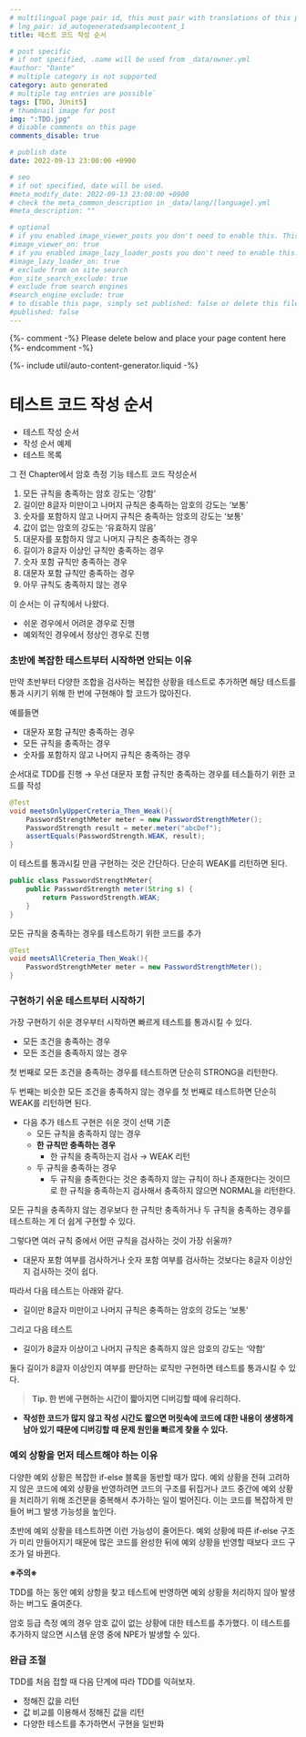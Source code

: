 ```yaml
---
# multilingual page pair id, this must pair with translations of this page. (This name must be unique)
# lng_pair: id_autogeneratedsamplecontent_1
title: 테스트 코드 작성 순서

# post specific
# if not specified, .name will be used from _data/owner.yml
#author: "Dante"
# multiple category is not supported
category: auto generated
# multiple tag entries are possible`
tags: [TDD, JUnit5]
# thumbnail image for post
img: ":TDD.jpg"
# disable comments on this page
comments_disable: true

# publish date
date: 2022-09-13 23:00:00 +0900

# seo
# if not specified, date will be used.
#meta_modify_date: 2022-09-13 23:00:00 +0900
# check the meta_common_description in _data/lang/[language].yml
#meta_description: ""

# optional
# if you enabled image_viewer_posts you don't need to enable this. This is only if image_viewer_posts = false
#image_viewer_on: true
# if you enabled image_lazy_loader_posts you don't need to enable this. This is only if image_lazy_loader_posts = false
#image_lazy_loader_on: true
# exclude from on site search
#on_site_search_exclude: true
# exclude from search engines
#search_engine_exclude: true
# to disable this page, simply set published: false or delete this file
#published: false
---
```

{%- comment -%} Please delete below and place your page content here {%- endcomment -%}

{%- include util/auto-content-generator.liquid -%}

<!-- outline-start -->

# 테스트 코드 작성 순서

- 테스트 작성 순서
- 작성 순서 예제
- 테스트 목록

그 전 Chapter에서 암호 측정 기능 테스트 코드 작성순서

1. 모든 규칙을 충족하는 암호 강도는 ‘강함’
2. 길이만 8글자 미만이고 나머지 규칙은 충족하는 암호의 강도는 ‘보통’
3. 숫자를 포함하지 않고 나머지 규칙은 충족하는 암호의 강도는 ‘보통’
4. 값이 없는 암호의 강도는 ‘유효하지 않음’
5. 대문자를 포함하지 않고 나머지 규칙은 충족하는 경우
6. 길이가 8글자 이상인 규칙만 충족하는 경우
7. 숫자 포함 규칙만 충족하는 경우
8. 대문자 포함 규칙만 충족하는 경우
9. 아무 규칙도 충족하지 않는 경우

이 순서는 이 규칙에서 나왔다.

- 쉬운 경우에서 어려운 경우로 진행
- 예외적인 경우에서 정상인 경우로 진행

### 초반에 복잡한 테스트부터 시작하면 안되는 이유

만약 초반부터 다양한 조합을 검사하는 복잡한 상황을 테스트로 추가하면 해당 테스트를 통과 시키기 위해 한 번에 구현해야 할 코드가 많아진다.

예를들면

- 대문자 포함 규칙만 충족하는 경우
- 모든 규칙을 충족하는 경우
- 숫자를 포함하지 않고 나머지 규칙은 충족하는 경우

순서대로 TDD를 진행 → 우선 대문자 포함 규칙만 충족하는 경우를 테스틑하기 위한 코드를 작성

```java
@Test
void meetsOnlyUpperCreteria_Then_Weak(){
	PasswordStrengthMeter meter = new PasswordStrengthMeter();
	PasswordStrength result = meter.meter("abcDef");
	assertEquals(PasswordStrength.WEAK, result);
}
```

이 테스트를 통과시킬 만큼 구현하는 것은 간단하다. 단순히 WEAK를 리턴하면 된다.

```java
public class PasswordStrengthMeter{
	public PasswordStrength meter(String s) {
		return PasswordStrength.WEAK;
	}
}
```

모든 규칙을 충족하는 경우를 테스트하기 위한 코드를 추가

```java
@Test
void meetsAllCreteria_Then_Weak(){
	PasswordStrengthMeter meter = new PasswordStrengthMeter();
}
```

### 구현하기 쉬운 테스트부터 시작하기

가장 구현하기 쉬운 경우부터 시작하면 빠르게 테스트를 통과시킬 수 있다.

- 모든 조건을 충족하는 경우
- 모든 조건을 충족하지 않는 경우

첫 번째로 모든 조건을 충족하는 경우를 테스트하면 단순히 STRONG을 리턴한다.

두 번째는 비슷한 모든 조건을 충족하지 않는 경우를 첫 번째로 테스트하면 단순히 WEAK를 리턴하면 된다.

- 다음 추가 테스트 구현은 쉬운 것이 선택 기준
  - 모든 규칙을 충족하지 않는 경우
  - **한 규칙만 충족하는 경우**
    - 한 규칙을 충족하는지 검사 → WEAK 리턴
  - 두 규칙을 충족하는 경우
    - 두 규칙을 충족한다는 것은 충족하지 않는 규칙이 하나 존재한다는 것이므로 한 규칙을 충족하는지 검사해서 충족하지 않으면 NORMAL을 리턴한다.

모든 규칙을 충족하지 않는 경우보다 한 규칙만 충족하거나 두 규칙을 충족하는 경우를 테스트하는 게 더 쉽게 구현할 수 있다.

그렇다면 여러 규칙 중에서 어떤 규칙을 검사하는 것이 가장 쉬울까?

- 대문자 포함 여부를 검사하거나 숫자 포함 여부를 검사하는 것보다는 8글자 이상인지 검사하는 것이 쉽다.

따라서 다음 테스트는 아래와 같다.

- 길이만 8글자 미만이고 나머지 규칙은 충족하는 암호의 강도는 ‘보통’

그리고 다음 테스트

- 길이가 8글자 이상이고 나머지 규칙은 충족하지 않은 암호의 강도는 ‘약함’

둘다 길이가 8글자 이상인지 여부를 판단하는 로직만 구현하면 테스트를 통과시킬 수 있다.

> **Tip. 한 번에 구현하는 시간이 짧아지면 디버깅할 때에 유리하다.**
>
- **작성한 코드가 많지 않고 작성 시간도 짧으면 머릿속에 코드에 대한 내용이 생생하게 남아 있기 때문에 디버깅할 때 문제 원인을 빠르게 찾을 수 있다.**

### 예외 상황을 먼저 테스트해야 하는 이유

다양한 예외 상황은 복잡한 if-else 블록을 동반할 때가 많다. 예외 상황을 전혀 고려하지 않은 코드에 예외 상황을 반영하려면 코드의 구조를 뒤집거나 코드 중간에 예외 상황을 처리하기 위해 조건문을 중복해서 추가하는 일이 벌어진다. 이는 코드를 복잡하게 만들어 버그 발생 가능성을 높인다.

초반에 예외 상황을 테스트하면 이런 가능성이 줄어든다. 예외 상황에 따른 if-else 구조가 미리 만들어지기 때문에 많은 코드를 완성한 뒤에 예외 상황을 반영할 때보다 코드 구조가 덜 바뀐다.

**※주의※**

TDD를 하는 동안 예외 상항을 찾고 테스트에 반영하면 예외 상황을 처리하지 않아 발생하는 버그도 줄여준다.

암호 등급 측정 예의 경우 암호 값이 없는 상황에 대한 테스트를 추가했다. 이 테스트를 추가하지 않으면 시스템 운영 중에 NPE가 발생할 수 있다.

### 완급 조절

TDD를 처음 접할 때 다음 단계에 따라 TDD를 익혀보자.

- 정해진 값을 리턴
- 값 비교를 이용해서 정해진 값을 리턴
- 다양한 테스트를 추가하면서 구현을 일반화

<!-- outline-end -->
